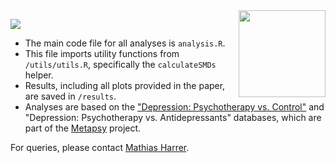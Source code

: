 <img src="https://tools.metapsy.org/logo.png" align="right" height="139"/>

![](https://img.shields.io/badge/Maintenance-Read--Only_Repository-purple)

-   The main code file for all analyses is `analysis.R`.
-   This file imports utility functions from `/utils/utils.R`, specifically the `calculateSMDs` helper.
-   Results, including all plots provided in the paper, are saved in `/results`.
-   Analyses are based on the ["Depression: Psychotherapy vs. Control"](https://docs.metapsy.org/databases/depression-psyctr/) and "Depression: Psychotherapy vs. Antidepressants" databases, which are part of the [Metapsy](https://metapsy.org) project.

For queries, please contact [Mathias Harrer](https://mharrer.dev/).
